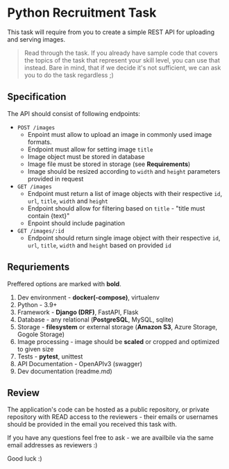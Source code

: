 # Python Recruitment Task

This task will require from you to create a simple REST API for uploading and serving images.

> Read through the task. If you already have sample code that covers the topics of the task that represent your skill level, you can use that instead. Bare in mind, that if we decide it's not sufficient, we can ask you to do the task regardless ;)

## Specification

The API should consist of following endpoints:

- `POST /images`
  - Enpoint must allow to upload an image in commonly used image formats.
  - Endpoint must allow for setting image `title`
  - Image object must be stored in database
  - Image file must be stored in storage (see **Requirements**)
  - Image should be resized according to `width` and `height` parameters provided in request
- `GET /images`
  - Endpoint must return a list of image objects with their respective `id`, `url`, `title`, `width` and `height`
  - Endpoint should allow for filtering based on `title` - "title must contain {text}"
  - Enpoint should include pagination
- `GET /images/:id`
  - Endpoint should return single image object with their respective `id`, `url`, `title`, `width` and `height` based on provided `id`

## Requriements

Preffered options are marked with **bold**.

1. Dev environment - **docker(-compose)**, virtualenv
2. Python - 3.9+
3. Framework - **Django (DRF)**, FastAPI, Flask
4. Database - any relational (**PostgreSQL**, MySQL, sqlite)
5. Storage - **filesystem** or external storage (**Amazon S3**, Azure Storage, Gogole Storage)
6. Image processing - image should be **scaled** or cropped and optimized to given size
7. Tests - **pytest**, unittest
8. API Documentation - OpenAPIv3 (swagger)
9. Dev documentation (readme.md)

## Review

The application's code can be hosted as a public repository, or private repository with READ access to the reviewers - their emails or usernames should be provided in the email you received this task with.

If you have any questions feel free to ask - we are availbile via the same email addresses as reviewers :)

Good luck :)
